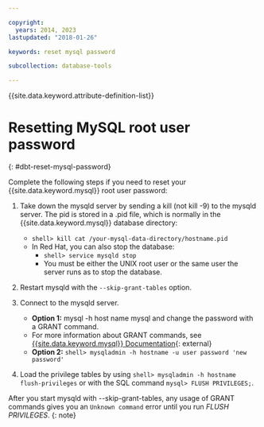 ```yaml
---

copyright:
  years: 2014, 2023
lastupdated: "2018-01-26"

keywords: reset mysql password

subcollection: database-tools

---
```


{{site.data.keyword.attribute-definition-list}}

# Resetting MySQL root user password
{: #dbt-reset-mysql-password}

Complete the following steps if you need to reset your {{site.data.keyword.mysql}} root user password:

1. Take down the mysqld server by sending a kill (not kill -9) to the mysqld server. The pid is stored in a .pid file, which is normally in the {{site.data.keyword.mysql}} database directory:
   * `shell> kill cat /your-mysql-data-directory/hostname.pid`
   * In Red Hat, you can also stop the database:
      * `shell> service mysqld stop`
      * You must be either the UNIX root user or the same user the server runs as to stop the database.
2. Restart mysqld with the `--skip-grant-tables` option.
3. Connect to the mysqld server.

   * **Option 1:** mysql -h host name mysql and change the password with a GRANT command.
   * For more information about GRANT commands, see [{{site.data.keyword.mysql}} Documentation](http://www.mysql.com/doc/G/R/GRANT.html){: external}
   * **Option 2:** `shell> mysqladmin -h hostname -u user password 'new password'`

4. Load the privilege tables by using `shell> mysqladmin -h hostname flush-privileges` or with the SQL command `mysql> FLUSH PRIVILEGES;`.

After you start mysqld with --skip-grant-tables, any usage of GRANT commands gives you an `Unknown command` error until you run _FLUSH PRIVILEGES_.
{: note}
